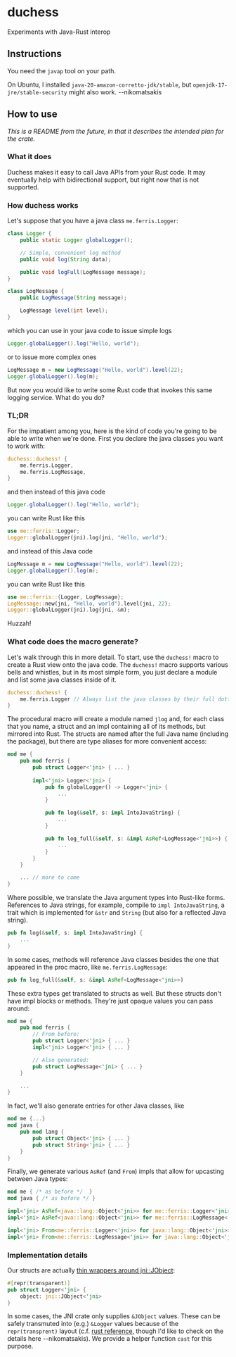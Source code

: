 # duchess
Experiments with Java-Rust interop

## Instructions

You need the `javap` tool on your path.

On Ubuntu, I installed `java-20-amazon-corretto-jdk/stable`, 
but `openjdk-17-jre/stable-security` might also work. --nikomatsakis

## How to use

*This is a README from the future, in that it describes the intended plan for the crate.*

### What it does

Duchess makes it easy to call Java APIs from your Rust code. It may eventually help with bidirectional support, but right now that is not supported.

### How duchess works

Let's suppose that you have a java class `me.ferris.Logger`:

```java
class Logger {
    public static Logger globalLogger();

    // Simple, convenient log method
    public void log(String data);

    public void logFull(LogMessage message);
}

class LogMessage {
    public LogMessage(String message);

    LogMessage level(int level);
}
```

which you can use in your java code to issue simple logs

```java
Logger.globalLogger().log("Hello, world");
```

or to issue more complex ones

```java
LogMessage m = new LogMessage("Hello, world").level(22);
Logger.globalLogger().log(m);
```

But now you would like to write some Rust code that invokes this same logging service. What do you do?

### TL;DR

For the impatient among you, here is the kind of code you're going to be able to write when we're done. First you declare the java classes you want to work with:

```rust
duchess::duchess! {
    me.ferris.Logger,
    me.ferris.LogMessage,
}
```

and then instead of this java code

```java
Logger.globalLogger().log("Hello, world");
```

you can write Rust like this

```rust
use me::ferris::Logger;
Logger::globalLogger(jni).log(jni, "Hello, world");
```

and instead of this Java code

```java
LogMessage m = new LogMessage("Hello, world").level(22);
Logger.globalLogger().log(m);
```

you can write Rust like this

```rust
use me::ferris::{Logger, LogMessage};
LogMessage::new(jni, "Hello, world").level(jni, 22);
Logger::globalLogger(jni).log(jni, &m);
```

Huzzah!

### What code does the macro generate?

Let's walk through this in more detail. To start, use the `duchess!` macro to create a Rust view onto the java code. The `duchess!` macro supports various bells and whistles, but in its most simple form, you just declare a module and list some java classes inside of it.

```rust
duchess::duchess! {
    me.ferris.Logger // Always list the java classes by their full dotted name!
}
```

The procedural macro will create a module named `jlog` and, for each class that you name, a struct and an impl containing all of its methods, but mirrored into Rust. The structs are named after the full Java name (including the package), but there are type aliases for more convenient access:

```rust
mod me {
    pub mod ferris {
        pub struct Logger<'jni> { ... }    
    
        impl<'jni> Logger<'jni> {
            pub fn globalLogger() -> Logger<'jni> {
                ...
            }

            pub fn log(&self, s: impl IntoJavaString) {
                ...
            }

            pub fn log_full(&self, s: &impl AsRef<LogMessage<'jni>>) {
                ...
            }
        }
    }

    ... // more to come
}
```

Where possible, we translate the Java argument types into Rust-like forms. References to Java strings, for example, compile to `impl IntoJavaString`, a trait which is implemented for `&str` and `String` (but also for a reflected Java string).

```rust
pub fn log(&self, s: impl IntoJavaString) {
    ...
}
```

In some cases, methods will reference Java classes besides the one that appeared in the proc macro, like `me.ferris.LogMessage`:

```rust
pub fn log_full(&self, s: &impl AsRef<LogMessage<'jni>>)
```

These extra types get translated to structs as well. But these structs don't have impl blocks or methods. They're just opaque values you can pass around:

```rust
mod me {
    pub mod ferris {
        // From before:
        pub struct Logger<'jni> { ... }
        impl<'jni> Logger<'jni> { ... }

        // Also generated:
        pub struct LogMessage<'jni> { ... }
    }

    ...
}
```

In fact, we'll also generate entries for other Java classes, like

```rust
mod me {...}
mod java {
    pub mod lang {
        pub struct Object<'jni> { ... }
        pub struct String<'jni> { ... }
    }
}
```

Finally, we generate various `AsRef` (and `From`) impls that allow for upcasting between Java types:

```rust
mod me { /* as before */  }
mod java { /* as before */ }

impl<'jni> AsRef<java::lang::Object<'jni>> for me::ferris::Logger<'jni> { ... }
impl<'jni> AsRef<java::lang::Object<'jni>> for me::ferris::LogMessage<'jni> { ... }

impl<'jni> From<me::ferris::Logger<'jni>> for java::lang::Object<'jni>> { ... }
impl<'jni> From<me::ferris::LogMessage<'jni>> for java::lang::Object<'jni>> { ... }
```

### Implementation details

Our structs are actually [thin wrappers around jni::JObject][JO]:

[JO]: https://docs.rs/jni/0.21.1/jni/objects/struct.JObject.html

```rust
#[repr(transparent)]
pub struct Logger<'jni> {
    object: jni::JObject<'jni>
}
```

In some cases, the JNI crate only supplies `&JObject` values. These can be safely transmuted into (e.g.) `&Logger` values because of the `repr(transprent)` layout (c.f. [rust reference][rrtr], though I'd like to check on the details here --nikomatsakis). We provide a helper function `cast` for this purpose.

[rrtr]: https://doc.rust-lang.org/reference/type-layout.html?highlight=transparent#the-transparent-representation




